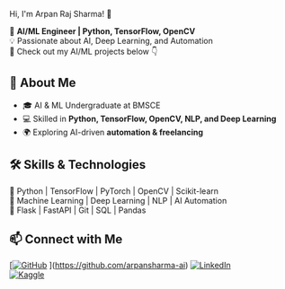  Hi, I'm Arpan Raj Sharma! 👋  

🚀 **AI/ML Engineer | Python, TensorFlow, OpenCV**  
💡 Passionate about AI, Deep Learning, and Automation  
📂 Check out my AI/ML projects below 👇  

## 🚀 About Me  
- 🎓 AI & ML Undergraduate at BMSCE  
- 💻 Skilled in **Python, TensorFlow, OpenCV, NLP, and Deep Learning**  
- 🌍 Exploring AI-driven **automation & freelancing**  

## 🛠 Skills & Technologies  
🔹 Python | TensorFlow | PyTorch | OpenCV | Scikit-learn  
🔹 Machine Learning | Deep Learning | NLP | AI Automation  
🔹 Flask | FastAPI | Git | SQL | Pandas  

## 📫 Connect with Me  
[[![GitHub](https://img.shields.io/badge/GitHub-000?style=for-the-badge&logo=github)](https://github.com/arpan-ai)  ](https://github.com/arpansharma-ai)
[![LinkedIn](https://img.shields.io/badge/LinkedIn-0077B5?style=for-the-badge&logo=linkedin)](https://www.linkedin.com/in/arpan-raj-sharma-586884355/)  
[![Kaggle](https://img.shields.io/badge/Kaggle-20BEFF?style=for-the-badge&logo=kaggle)](https://www.kaggle.com/arpanrajsharma)  
